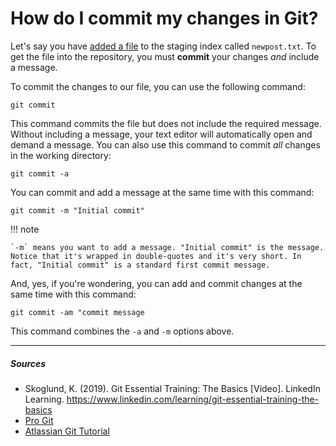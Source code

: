 # How do I commit my changes in Git?
Let's say you have [added a file](docs/how-to-add-files-in-git.md) to the staging index called `newpost.txt`. To get the file into the repository, you must **commit** your changes *and* include a message.

To commit the changes to our file, you can use the following command:

`git commit`

This command commits the file but does not include the required message. Without including a message, your text editor will automatically open and demand a message. You can also use this command to commit *all* changes in the working directory:

`git commit -a`

You can commit and add a message at the same time with this command:

`git commit -m "Initial commit"`

!!! note

    `-m` means you want to add a message. "Initial commit" is the message. Notice that it's wrapped in double-quotes and it's very short. In fact, "Initial commit" is a standard first commit message.

And, yes, if you're wondering, you can add and commit changes at the same time with this command:

`git commit -am "commit message`

This command combines the `-a` and `-m` options above.

***

##### Sources
- Skoglund, K. (2019). Git Essential Training: The Basics [Video]. LinkedIn Learning. https://www.linkedin.com/learning/git-essential-training-the-basics
- [Pro Git](hhttps://git-scm.com/book/en/v2)
- [Atlassian Git Tutorial](https://www.atlassian.com/git/tutorials/learn-git-with-bitbucket-cloud)